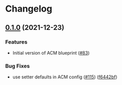 # Changelog

## [0.1.0](https://www.github.com/GoogleCloudPlatform/blueprints/compare/acm-blueprint-v0.0.1...acm-blueprint-v0.1.0) (2021-12-23)

### Features

* Initial version of ACM blueprint ([#83](https://www.github.com/GoogleCloudPlatform/blueprints/issues/83))

### Bug Fixes

* use setter defaults in ACM config ([#115](https://www.github.com/GoogleCloudPlatform/blueprints/issues/115)) ([f6442bf](https://www.github.com/GoogleCloudPlatform/blueprints/commit/f6442bf6c21ce2b7c24079d6cdeb34c3f79dbd23))
